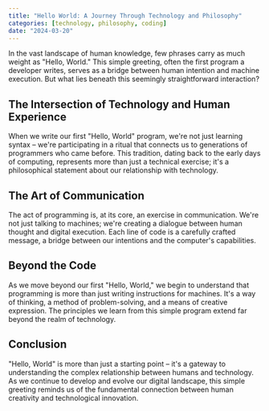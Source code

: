 ```yaml
---
title: "Hello World: A Journey Through Technology and Philosophy"
categories: [technology, philosophy, coding]
date: "2024-03-20"
---
```


In the vast landscape of human knowledge, few phrases carry as much weight as "Hello, World." This simple greeting, often the first program a developer writes, serves as a bridge between human intention and machine execution. But what lies beneath this seemingly straightforward interaction?

## The Intersection of Technology and Human Experience

When we write our first "Hello, World" program, we're not just learning syntax – we're participating in a ritual that connects us to generations of programmers who came before. This tradition, dating back to the early days of computing, represents more than just a technical exercise; it's a philosophical statement about our relationship with technology.

## The Art of Communication

The act of programming is, at its core, an exercise in communication. We're not just talking to machines; we're creating a dialogue between human thought and digital execution. Each line of code is a carefully crafted message, a bridge between our intentions and the computer's capabilities.

## Beyond the Code

As we move beyond our first "Hello, World," we begin to understand that programming is more than just writing instructions for machines. It's a way of thinking, a method of problem-solving, and a means of creative expression. The principles we learn from this simple program extend far beyond the realm of technology.

## Conclusion

"Hello, World" is more than just a starting point – it's a gateway to understanding the complex relationship between humans and technology. As we continue to develop and evolve our digital landscape, this simple greeting reminds us of the fundamental connection between human creativity and technological innovation.
